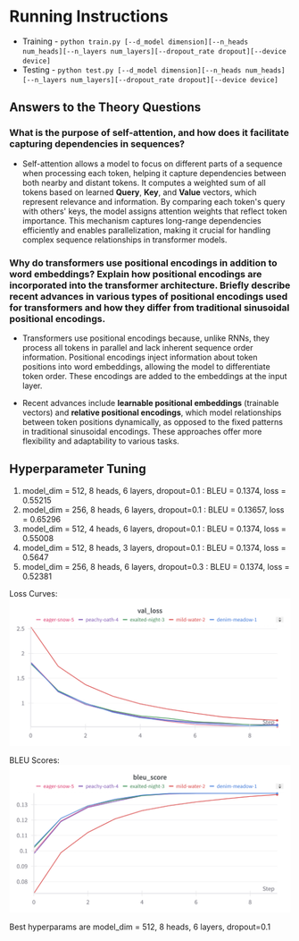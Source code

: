 # Running Instructions
* Training - `python train.py [--d_model dimension][--n_heads num_heads][--n_layers num_layers][--dropout_rate dropout][--device device]`
* Testing - `python test.py [--d_model dimension][--n_heads num_heads][--n_layers num_layers][--dropout_rate dropout][--device device]`

## Answers to the Theory Questions

### What is the purpose of self-attention, and how does it facilitate capturing dependencies in sequences?
* Self-attention allows a model to focus on different parts of a sequence when processing each token, helping it capture dependencies between both nearby and distant tokens. It computes a weighted sum of all tokens based on learned **Query**, **Key**, and **Value** vectors, which represent relevance and information. By comparing each token's query with others' keys, the model assigns attention weights that reflect token importance. This mechanism captures long-range dependencies efficiently and enables parallelization, making it crucial for handling complex sequence relationships in transformer models.

### Why do transformers use positional encodings in addition to word embeddings? Explain how positional encodings are incorporated into the transformer architecture. Briefly describe recent advances in various types of positional encodings used for transformers and how they differ from traditional sinusoidal positional encodings.
* Transformers use positional encodings because, unlike RNNs, they process all tokens in parallel and lack inherent sequence order information. Positional encodings inject information about token positions into word embeddings, allowing the model to differentiate token order. These encodings are added to the embeddings at the input layer.

* Recent advances include **learnable positional embeddings** (trainable vectors) and **relative positional encodings**, which model relationships between token positions dynamically, as opposed to the fixed patterns in traditional sinusoidal encodings. These approaches offer more flexibility and adaptability to various tasks.

## Hyperparameter Tuning

1. model_dim = 512, 8 heads, 6 layers, dropout=0.1 : BLEU = 0.1374, loss = 0.55215
2. model_dim = 256, 8 heads, 6 layers, dropout=0.1 : BLEU = 0.13657, loss = 0.65296
3. model_dim = 512, 4 heads, 6 layers, dropout=0.1 : BLEU = 0.1374, loss = 0.55008
4. model_dim = 512, 8 heads, 3 layers, dropout=0.1 : BLEU = 0.1374, loss = 0.5647
5. model_dim = 256, 8 heads, 6 layers, dropout=0.3 : BLEU = 0.1374, loss = 0.52381


Loss Curves:
![](loss.png)

BLEU Scores:
![](bleu.png)

Best hyperparams are model_dim = 512, 8 heads, 6 layers, dropout=0.1
